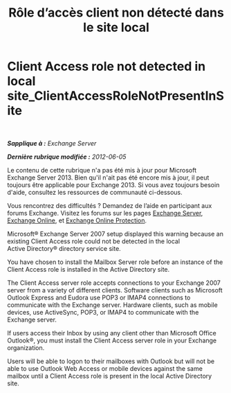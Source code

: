 ﻿---
title: 'Rôle d’accès client non détecté dans le site local'
TOCTitle: Client Access role not detected in local site_ClientAccessRoleNotPresentInSite
ms:assetid: b5bfc6af-9c55-46c0-a293-6078b64e87dd
ms:mtpsurl: https://technet.microsoft.com/fr-fr/library/ms.exch.setupreadiness.clientaccessrolenotpresentinsite(v=EXCHG.150)
ms:contentKeyID: 50479040
ms.date: 04/24/2018
mtps_version: v=EXCHG.150
ms.translationtype: HT
---

# Client Access role not detected in local site\_ClientAccessRoleNotPresentInSite

 

_**Sapplique à :** Exchange Server_

_**Dernière rubrique modifiée :** 2012-06-05_

Le contenu de cette rubrique n'a pas été mis à jour pour Microsoft Exchange Server 2013. Bien qu'il n'ait pas été encore mis à jour, il peut toujours être applicable pour Exchange 2013. Si vous avez toujours besoin d'aide, consultez les ressources de communauté ci-dessous.

Vous rencontrez des difficultés ? Demandez de l’aide en participant aux forums Exchange. Visitez les forums sur les pages [Exchange Server](https://go.microsoft.com/fwlink/p/?linkid=60612), [Exchange Online](https://go.microsoft.com/fwlink/p/?linkid=267542), et [Exchange Online Protection](https://go.microsoft.com/fwlink/p/?linkid=285351).

Microsoft® Exchange Server 2007 setup displayed this warning because an existing Client Access role could not be detected in the local Active Directory® directory service site.

You have chosen to install the Mailbox Server role before an instance of the Client Access role is installed in the Active Directory site.

The Client Access server role accepts connections to your Exchange 2007 server from a variety of different clients. Software clients such as Microsoft Outlook Express and Eudora use POP3 or IMAP4 connections to communicate with the Exchange server. Hardware clients, such as mobile devices, use ActiveSync, POP3, or IMAP4 to communicate with the Exchange server.

If users access their Inbox by using any client other than Microsoft Office Outlook®, you must install the Client Access server role in your Exchange organization.

Users will be able to logon to their mailboxes with Outlook but will not be able to use Outlook Web Access or mobile devices against the same mailbox until a Client Access role is present in the local Active Directory site.

